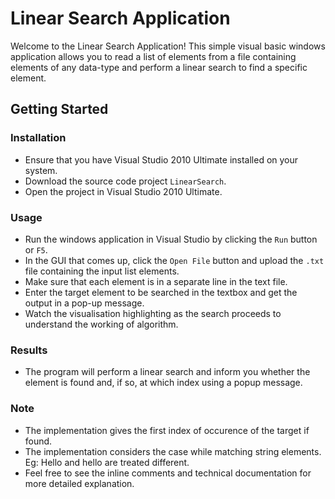 # Linear Search Application

Welcome to the Linear Search Application! This simple visual basic windows application allows you to read a list of elements from a file containing elements of any data-type and perform a linear search to find a specific element.

## Getting Started

### Installation

- Ensure that you have Visual Studio 2010 Ultimate installed on your system.
- Download the source code project `LinearSearch`.
- Open the project in Visual Studio 2010 Ultimate.

### Usage

- Run the windows application in Visual Studio by clicking the `Run` button or `F5`.
- In the GUI that comes up, click the  `Open File` button and upload the `.txt` file containing the input list elements.
- Make sure that each element is in a separate line in the text file.
- Enter the target element to be searched in the textbox and get the output in a pop-up message.
- Watch the visualisation highlighting as the search proceeds to understand the working of algorithm.

### Results

- The program will perform a linear search and inform you whether the element is found and, if so, at which index using a popup message.


### Note

- The implementation gives the first index of occurence of the target if found.
- The implementation considers the case while matching string elements. Eg: Hello and hello are treated different.
- Feel free to see the inline comments and technical documentation for more detailed explanation.

